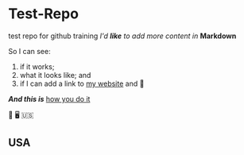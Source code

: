 # Test-Repo
test repo for github training
*I'd **like** to add more content in* **Markdown**

So I can see:

1. if it works;
2. what it looks like; and
3. if I can add a link to [my website](https://robincarnahan.app.cloud.gov/) and 🎉

***And this is*** [how you do it](howto.html)

💪 🖥 🇺🇸

## USA
